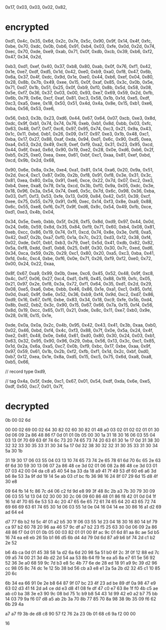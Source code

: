 0x17, 0x03, 0x03, 0x02, 0x82,

# encrypted

0xd1, 0x4c, 0x35, 0x6d, 0x2c, 0x7e, 0x5c, 0x90, 0x9f,
0x14, 0x4f, 0xfc, 0xbe, 0x70, 0xdc, 0x0b, 0xb6, 0x91, 0xb4,
0x03, 0xfe, 0x0d, 0x2d, 0x74, 0xec, 0x70, 0xde, 0xe9, 0xab,
0x71, 0x0f, 0xdb, 0xcb, 0x39, 0xb6, 0xf2, 0x47, 0x34, 0x2d,

0xb3, 0xd1, 0xef, 0x40, 0x37, 0xb8, 0x80, 0xab, 0x0f, 0x76,
0xf1, 0x42, 0x1e, 0xe7, 0xdf, 0xd5, 0x1d, 0x42, 0xe0, 0xb9,
0xa0, 0xf8, 0x47, 0x6b, 0x6a, 0x37, 0x4f, 0xdc, 0x9d, 0x1e,
0xe0, 0x44, 0xb6, 0xef, 0x04, 0x80, 0x28, 0x8b, 0x7b, 0x49,
0xee, 0x15, 0x0f, 0xaf, 0x85, 0x3c, 0x0b, 0x5e, 0x71, 0xd7,
0x1b, 0x51, 0x25, 0x0f, 0xb9, 0xf0, 0x8b, 0x5d, 0x58, 0x08,
0x5e, 0xf7, 0x36, 0x37, 0x03, 0x00, 0x93, 0xe7, 0x69, 0x59,
0x2d, 0xfb, 0x6b, 0x79, 0x6e, 0xcf, 0xaf, 0x81, 0xc3, 0x58,
0x1b, 0x1d, 0xe5, 0xdf, 0xc3, 0xa5, 0xee, 0x18, 0x50, 0x51,
0x4d, 0x4a, 0x8e, 0x15, 0xb1, 0xe6, 0xba, 0x56, 0x53, 0xe6,

0x56, 0xb3, 0x3b, 0x23, 0xd6, 0x44, 0x67, 0x64, 0x07, 0xcb,
0xe3, 0x8d, 0xdc, 0x9f, 0xb1, 0x74, 0x74, 0x76, 0xeb, 0xb1,
0x8d, 0xbb, 0x03, 0xfc, 0x63, 0x48, 0xf7, 0xf7, 0xc6, 0x97,
0x95, 0x74, 0xc3, 0x21, 0x9a, 0x43, 0x1c, 0x11, 0xbd, 0xb1,
0x26, 0x09, 0x17, 0x97, 0xe3, 0x1b, 0x48, 0xc1, 0xba, 0x17,
0x27, 0x88, 0xaf, 0xda, 0x94, 0xd1, 0x6c, 0x90, 0xd5, 0xea,
0xa4, 0x53, 0x2d, 0x49, 0xc9, 0xef, 0xf9, 0xa2, 0x31, 0x23,
0x95, 0xcd, 0x44, 0x6f, 0xad, 0x6d, 0x90, 0x19, 0xe2, 0x28,
0x0e, 0xd6, 0xb6, 0x2f, 0xb5, 0x25, 0xe0, 0xea, 0xee, 0x61,
0xbf, 0xc1, 0xaa, 0x81, 0xef, 0xbd, 0xcd, 0x9b, 0x2d, 0x68,

0x90, 0x6e, 0x8a, 0x3e, 0xe4, 0xa1, 0x81, 0x14, 0xa6, 0x20,
0x9a, 0x51, 0x2d, 0xc4, 0xc1, 0x87, 0x0b, 0x2b, 0xf8, 0x91,
0xf8, 0x3e, 0x31, 0x3c, 0x81, 0xea, 0x80, 0x0a, 0x91, 0xe6,
0xce, 0x22, 0x7d, 0x07, 0xc2, 0xe3, 0xb4, 0xee, 0xa8, 0x78,
0x1a, 0xcd, 0x3b, 0xf0, 0x9a, 0x05, 0xdc, 0x3e, 0x18, 0x96,
0x3a, 0x54, 0x74, 0xe6, 0x5c, 0x7d, 0x6c, 0x98, 0x36, 0xba,
0x03, 0xf1, 0xf3, 0x53, 0xfe, 0x13, 0x09, 0x84, 0x42, 0x51,
0x39, 0xcf, 0xee, 0x75, 0x55, 0x79, 0x91, 0xf6, 0xec, 0x14,
0xf3, 0x8e, 0xa9, 0x88, 0x6c, 0x55, 0xe8, 0xf6, 0x7f, 0x9f,
0xd6, 0x9c, 0x54, 0x49, 0xfb, 0xce, 0xd1, 0xe3, 0x4b, 0x04,

0x34, 0x5e, 0xeb, 0xbb, 0x5f, 0x26, 0xf5, 0x8d, 0xd9, 0x97,
0x44, 0x0d, 0x24, 0x6b, 0x59, 0x8d, 0x35, 0x84, 0xf9, 0x71,
0x60, 0xb4, 0x08, 0x81, 0xeb, 0xcc, 0x86, 0x19, 0x74, 0x11,
0xcd, 0x74, 0x8e, 0x3e, 0xf8, 0xa5, 0x42, 0xd7, 0x2b, 0xa7,
0xf0, 0x1a, 0x7c, 0x23, 0xd3, 0x12, 0x38, 0xf4, 0x02, 0xde,
0x01, 0xb1, 0xb3, 0x79, 0xe1, 0x5d, 0x41, 0xdb, 0x82, 0x82,
0x5a, 0xf8, 0xdd, 0xd1, 0xb8, 0x25, 0x8f, 0x30, 0x30, 0x7c,
0xed, 0xd6, 0x34, 0xca, 0x59, 0x2b, 0x29, 0xc1, 0x80, 0x20,
0xa5, 0xc3, 0xba, 0x41, 0xfd, 0x4c, 0xc4, 0xbe, 0xf6, 0x0e,
0x71, 0x26, 0xf9, 0xf2, 0xe0, 0x72, 0x00, 0x24, 0x22, 0xaa,

0x8f, 0x67, 0xa9, 0x99, 0x0b, 0xee, 0xc6, 0x45, 0x52, 0x48,
0x9f, 0xc8, 0x4c, 0xf7, 0x06, 0x27, 0xc4, 0xd1, 0xf6, 0x45,
0x88, 0x19, 0xfc, 0x05, 0x21, 0x97, 0x2e, 0xf8, 0x3a, 0x72,
0xf1, 0x64, 0x35, 0xd1, 0x2d, 0x29, 0x08, 0xe5, 0xa6, 0xbe,
0xbb, 0x46, 0x86, 0x1e, 0xa1, 0xc1, 0x85, 0xfd, 0x0d, 0xa0,
0x9f, 0x6e, 0x52, 0x36, 0xb9, 0xf4, 0x9d, 0xc2, 0xd7, 0x86,
0xd9, 0x16, 0x67, 0xf6, 0xbe, 0x83, 0x34, 0x18, 0xc9, 0xfe,
0x5b, 0xd4, 0x8b, 0xd2, 0xb2, 0x3c, 0x90, 0x15, 0x67, 0x66,
0x7a, 0x15, 0xf4, 0x56, 0x8d, 0x19, 0xcc, 0x65, 0x11, 0x21,
0xde, 0x8c, 0x11, 0xe7, 0xb0, 0x9e, 0x28, 0x18, 0x15, 0x1e,

0xde, 0x0a, 0x0a, 0x2c, 0x4b, 0x95, 0x42, 0x43, 0x41, 0x3b,
0xaa, 0xb0, 0x02, 0x46, 0xbd, 0xf4, 0x4c, 0xf3, 0x88, 0x7f,
0x0e, 0x5a, 0x24, 0x4f, 0xe2, 0x81, 0x48, 0x0e, 0x6d, 0x61,
0xd0, 0x80, 0x30, 0x24, 0x03, 0xb1, 0x63, 0x32, 0x95, 0x90,
0x96, 0x29, 0xba, 0x56, 0x13, 0x3c, 0xc1, 0x85, 0x1d, 0x2a,
0x6a, 0xa5, 0xc7, 0x0b, 0xf9, 0xbc, 0x17, 0xbe, 0xaa, 0x9f,
0x97, 0x59, 0x61, 0x1b, 0x2b, 0xf2, 0xfb, 0xf1, 0x1d, 0x2c,
0xbf, 0xd0, 0xb7, 0x12, 0xea, 0x1e, 0x8a, 0xd5, 0x15, 0xc5,
0x75, 0x6d, 0xa8, 0xa8, 0xb5, 0x66,

// record type
0xd9,

// tag
0x4a, 0x5f, 0xde, 0xc1, 0x67, 0x01, 0x54, 0xdf, 0xda, 0x6e,
0xe5, 0xdf, 0x50, 0xc7, 0x01, 0x7f,

# decrypted

0b 00 02 6d

00 00 02 69 00 02 64 30 82 02
60 30 82 01 48 a0 03 02 01 02
02 01 01 30 0d 06 09 2a 86 48
86 f7 0d 01 01 0b 05 00 30 1a
31 18 30 16 06 03 55 04 03 13
0f 70 69 63 6f 74 6c 73 20 74
65 73 74 20 63 61 30 1e 17 0d
31 38 30 32 32 33 30 35 33 31
30 34 5a 17 0d 32 38 30 32 32
31 30 35 33 31 30 34 5a 30 1b

31 19 30 17 06 03 55 04 03 13
10 74 65 73 74 2e 65 78 61 6d
70 6c 65 2e 63 6f 6d 30 59 30
13 06 07 2a 86 48 ce 3d 02 01
06 08 2a 86 48 ce 3d 03 01 07
03 42 00 04 da c8 a5 40 54 ba
33 da 18 a9 41 7f 49 53 df 60
e6 a6 3d b6 8e 53 3a 9f dd 19
14 5e ab 03 cf bc fb 36 98 16
24 8f 07 29 6d 15 d8 4f 30 e8

09 64 fb 14 fc 86 7c d4 06 c2
fd 9d e8 99 3f 48 8c 2b a3 7b
30 79 30 09 06 03 55 1d 13 04
02 30 00 30 2c 06 09 60 86 48
01 86 f8 42 01 0d 04 1f 16 1d
4f 70 65 6e 53 53 4c 20 47 65
6e 65 72 61 74 65 64 20 43 65
72 74 69 66 69 63 61 74 65 30
1d 06 03 55 1d 0e 04 16 04 14
ee 30 86 16 a1 d2 69 ad 64 e4

d7 77 6b b2 fd 5c 4f 01 a2 b5
30 1f 06 03 55 1d 23 04 18 30
16 80 14 bf 79 ca 97 b2 60 78
20 96 aa 46 57 9c df a7 b2 23
f5 25 63 30 0d 06 09 2a 86 48
86 f7 0d 01 01 0b 05 00 03 82
01 01 00 8f ac 9c 01 6d 81 aa
8c ae 5d b5 16 74 ea e8 eb 26
5b b1 66 d5 6b d4 4d 79 0d 6d
87 a9 b6 bf 74 2d c1 b2 2e 52

b6 4b ca 0d 01 45 38 58 1a d2
6a 6d 20 98 5a 51 b0 6f 2c 3f
0f 12 88 ed 7c 09 a5 74 00 21
3d 4b d2 2d 54 aa 53 8b 64 f9
1e ea a5 8a e7 61 5e 56 92 52
36 3e a0 68 59 9c 7d b3 e8 5c
4b 77 6e de 28 ed 18 91 a9 9c
39 d2 96 cc 98 05 8c 74 dc 1e
12 5b 38 bd 56 cb a3 e8 e1 2a
5a 2b d2 32 45 c1 10 85 20 6c

6b 34 ea 66 91 0e 2e b8 64 87
9f 07 bc 23 4f 23 ad be 89 df
0a 98 47 e9 63 02 d3 41 f4 2d
a4 ce dd e3 d8 41 08 fe df 47
c0 e7 63 8e 1f f0 4b c5 ae ab
c0 ba 38 3e e3 90 9c 08 bd 75
1c b9 b8 54 43 1d 99 42 e0 a2
b7 75 bb 14 03 79 9a f6 07 d8
a5 ab 2b 3a 70 8b 77 85 70 8a
98 38 9b 35 09 f6 62 6b 29 4a

a7 a7 f9 3b de d8 c8 90 57 f2
76 2a 23 0b 01 68 c6 9a f2 00
00

16